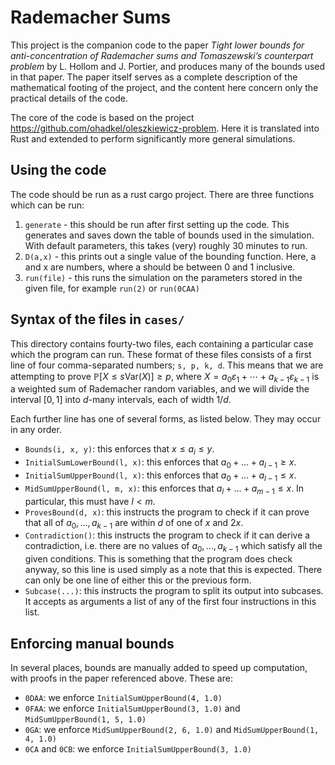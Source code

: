 # Rademacher Sums

This project is the companion code to the paper <i>Tight lower bounds for anti-concentration of Rademacher sums and Tomaszewski’s counterpart problem</i> by L. Hollom and J. Portier, and produces many of the bounds used in that paper. The paper itself serves as a complete description of the mathematical footing of the project, and the content here concern only the practical details of the code.

The core of the code is based on the project https://github.com/ohadkel/oleszkiewicz-problem. Here it is translated into Rust and extended to perform significantly more general simulations.

## Using the code
The code should be run as a rust cargo project. There are three functions which can be run:
1. `generate` - this should be run after first setting up the code. This generates and saves down the table of bounds used in the simulation. With default parameters, this takes (very) roughly 30 minutes to run.
2. `D(a,x)` - this prints out a single value of the bounding function. Here, a and x are numbers, where a should be between 0 and 1 inclusive.
3. `run(file)` - this runs the simulation on the parameters stored in the given file, for example `run(2)` or `run(0CAA)`

## Syntax of the files in `cases/`
This directory contains fourty-two files, each containing a particular case which the program can run. These format of these files consists of a first line of four comma-separated numbers; `s, p, k, d`. 
This means that we are attempting to prove $`\mathbb{P}[X \leq s\text{Var}(X)] \geq p`$, where $`X = a_0 \varepsilon_1+\cdots+ a_{k-1} \varepsilon_{k-1} `$ is a weighted sum of Rademacher random variables, and we will divide the interval $[0,1]$ into $d$-many intervals, each of width $1/d$.

Each further line has one of several forms, as listed below. They may occur in any order.
- `Bounds(i, x, y)`: this enforces that $x\leq a_i \leq y$.
- `InitialSumLowerBound(l, x)`: this enforces that $a_0+\dotsc+a_{l-1}\geq x$.
- `InitialSumUpperBound(l, x)`: this enforces that $a_0+\dotsc+a_{l-1}\leq x$.
- `MidSumUpperBound(l, m, x)`: this enforces that $a_l+\dotsc+a_{m-1} \leq x$. In particular, this must have $l < m$.
- `ProvesBound(d, x)`: this instructs the program to check if it can prove that all of $a_0,\dotsc,a_{k-1}$ are within $d$ of one of $x$ and $2x$.
- `Contradiction()`: this instructs the program to check if it can derive a contradiction, i.e. there are no values of $a_0,\dotsc,a_{k-1}$ which satisfy all the given conditions. This is something that the program does check anyway, so this line is used simply as a note that this is expected. There can only be one line of either this or the previous form.
- `Subcase(...)`: this instructs the program to split its output into subcases. It accepts as arguments a list of any of the first four instructions in this list.

## Enforcing manual bounds
In several places, bounds are manually added to speed up computation, with proofs in the paper referenced above. These are:
- `0DAA`: we enforce `InitialSumUpperBound(4, 1.0)`
- `0FAA`: we enforce `InitialSumUpperBound(3, 1.0)` and `MidSumUpperBound(1, 5, 1.0)`
- `0GA`: we enforce `MidSumUpperBound(2, 6, 1.0)` and `MidSumUpperBound(1, 4, 1.0)`
- `0CA` and `0CB`: we enforce `InitialSumUpperBound(3, 1.0)`
